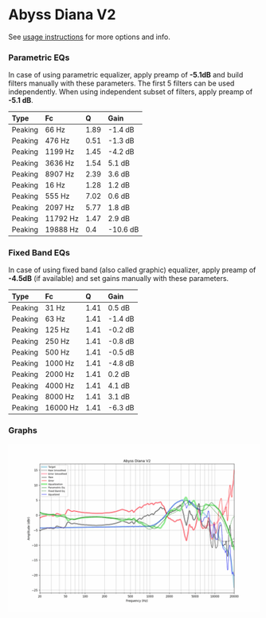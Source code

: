 # Abyss Diana V2
See [usage instructions](https://github.com/jaakkopasanen/AutoEq#usage) for more options and info.

### Parametric EQs
In case of using parametric equalizer, apply preamp of **-5.1dB** and build filters manually
with these parameters. The first 5 filters can be used independently.
When using independent subset of filters, apply preamp of **-5.1 dB**.

| Type    | Fc       |    Q | Gain     |
|:--------|:---------|:-----|:---------|
| Peaking | 66 Hz    | 1.89 | -1.4 dB  |
| Peaking | 476 Hz   | 0.51 | -1.3 dB  |
| Peaking | 1199 Hz  | 1.45 | -4.2 dB  |
| Peaking | 3636 Hz  | 1.54 | 5.1 dB   |
| Peaking | 8907 Hz  | 2.39 | 3.6 dB   |
| Peaking | 16 Hz    | 1.28 | 1.2 dB   |
| Peaking | 555 Hz   | 7.02 | 0.6 dB   |
| Peaking | 2097 Hz  | 5.77 | 1.8 dB   |
| Peaking | 11792 Hz | 1.47 | 2.9 dB   |
| Peaking | 19888 Hz | 0.4  | -10.6 dB |

### Fixed Band EQs
In case of using fixed band (also called graphic) equalizer, apply preamp of **-4.5dB**
(if available) and set gains manually with these parameters.

| Type    | Fc       |    Q | Gain    |
|:--------|:---------|:-----|:--------|
| Peaking | 31 Hz    | 1.41 | 0.5 dB  |
| Peaking | 63 Hz    | 1.41 | -1.4 dB |
| Peaking | 125 Hz   | 1.41 | -0.2 dB |
| Peaking | 250 Hz   | 1.41 | -0.8 dB |
| Peaking | 500 Hz   | 1.41 | -0.5 dB |
| Peaking | 1000 Hz  | 1.41 | -4.8 dB |
| Peaking | 2000 Hz  | 1.41 | 0.2 dB  |
| Peaking | 4000 Hz  | 1.41 | 4.1 dB  |
| Peaking | 8000 Hz  | 1.41 | 3.1 dB  |
| Peaking | 16000 Hz | 1.41 | -6.3 dB |

### Graphs
![](./Abyss%20Diana%20V2.png)
